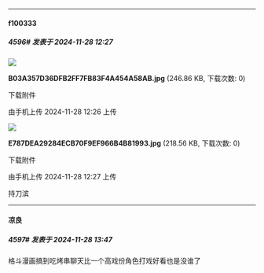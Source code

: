 ﻿
*****

####  f100333  
##### 4596#       发表于 2024-11-28 12:27

<img src="https://img.saraba1st.com/forum/202411/28/122653nj0uqckwufu3puzu.jpg" referrerpolicy="no-referrer">

<strong>B03A357D36DFB2FF7FB83F4A454A58AB.jpg</strong> (246.86 KB, 下载次数: 0)

下载附件

由手机上传
2024-11-28 12:26 上传

<img src="https://img.saraba1st.com/forum/202411/28/122702wkgnfhcuch1cegph.jpg" referrerpolicy="no-referrer">

<strong>E787DEA29284ECB70F9EF966B4B81993.jpg</strong> (218.56 KB, 下载次数: 0)

下载附件

由手机上传
2024-11-28 12:27 上传

持刀滨


*****

####  凉良  
##### 4597#       发表于 2024-11-28 13:47

格斗漫画搞到吃烤串聊天比一个高戏份角色打戏好看也是没谁了

